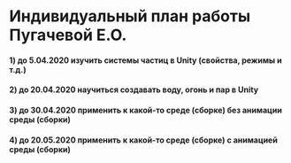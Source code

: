 Индивидуальный план работы Пугачевой Е.О.
=========================================
#### 1) до 5.04.2020 изучить системы частиц в Unity (свойства, режимы и т.д.)
#### 2) до 20.04.2020 научиться создавать воду, огонь и пар в Unity
#### 3) до 30.04.2020 применить к какой-то среде (сборке) без анимации среды (сборки)
#### 4) до 20.05.2020 применить к какой-то среде (сборке) с анимацией среды (сборки)
 
